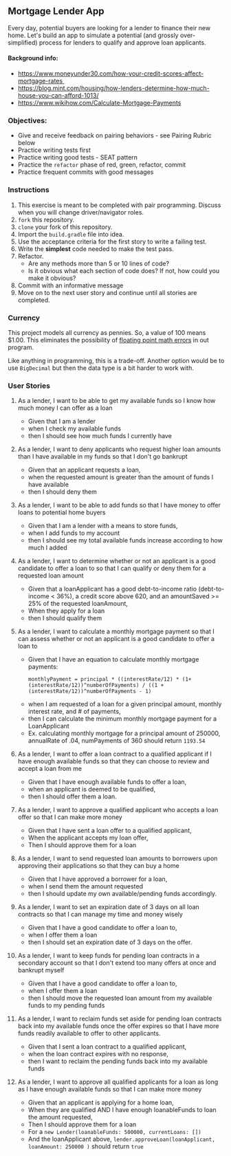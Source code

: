 ## Mortgage Lender App
Every day, potential buyers are looking for a lender to finance their new home.
Let's build an app to simulate a potential (and grossly  over-simplified) process for lenders to qualify and approve loan applicants.

#### Background info:
- https://www.moneyunder30.com/how-your-credit-scores-affect-mortgage-rates 	
- https://blog.mint.com/housing/how-lenders-determine-how-much-house-you-can-afford-1013/
- https://www.wikihow.com/Calculate-Mortgage-Payments

### Objectives:

- Give and receive feedback on pairing behaviors - see Pairing Rubric below
- Practice writing tests first
- Practice writing good tests - SEAT pattern
- Practice the `refactor` phase of red, green, refactor, commit
- Practice frequent commits with good messages

### Instructions

1. This exercise is meant to be completed with pair programming.  Discuss when you will change driver/navigator roles.
2. `fork` this repository.
3. `clone` your fork of this repository.
4. Import the `build.gradle` file into idea.
5. Use the acceptance criteria for the first story to write a failing test.
6. Write the **simplest** code needed to make the test pass. 
7. Refactor. 
    - Are any methods more than 5 or 10 lines of code?
    - Is it obvious what each section of code does? If not, how could you make it obvious?
8. Commit with an informative message
9. Move on to the next user story and continue until all stories are completed.

### Currency
This project models all currency as pennies. So, a value of 100 means $1.00. 
This eliminates the possibility of [floating point math errors](https://www.geeksforgeeks.org/rounding-off-errors-java/) 
in out program.

Like anything in programming, this is a trade-off. 
Another option would be to use `BigDecimal` but then the data type is a bit harder to work with.

### User Stories

1. As a lender, I want to be able to get my available funds so I know how much money I can offer as a loan
    - Given that I am a lender
    - when I check my available funds
    - then I should see how much funds I currently have

1. As a lender, I want to deny applicants who request higher loan amounts than I have available in my funds so that I don't go bankrupt
    - Given that an applicant requests a loan,
    - when the requested amount is greater than the amount of funds I have available
    - then I should deny them

1. As a lender, I want to be able to add funds so that I have money to offer loans to potential home buyers
    - Given that I am a lender with a means to store funds,
    - when I add funds to my account
    - then I should see my total available funds increase according to how much I added

1. As a lender, I want to determine whether or not an applicant is a good candidate to offer a loan to so that I can qualify or deny them for a requested loan amount
    - Given that a loanApplicant has a good debt-to-income ratio (debt-to-income < 36%), a credit score above 620, and an amountSaved >= 25% of the requested loanAmount,
    - When they apply for a loan
    - then I should qualify them
    
1. As a lender, I want to calculate a monthly mortgage payment so that I can assess whether or not an applicant is a good candidate to offer a loan to
    - Given that I have an equation to calculate monthly mortgage payments:
        ``` 			
        monthlyPayment = principal * ((interestRate/12) * (1+(interestRate/12))^numberOfPayments) / ((1 + (interestRate/12))^numberOfPayments - 1)
    - when I am requested of a loan for a given principal amount, monthly interest rate, and # of payments,
    - then I can calculate the minimum monthly mortgage payment for a LoanApplicant
    - Ex. calculating monthly mortgage for a principal amount of 250000, annualRate of .04, numPayments of 360 should return `1193.54`

1. As a lender, I want to offer a loan contract to a qualified applicant if I have enough available funds so that they can choose to review and accept a loan from me
    - Given that I have enough available funds to offer a loan,
    - when an applicant is deemed to be qualified,
    - then I should offer them a loan.

1. As a lender, I want to approve a qualified applicant who accepts a loan offer so that I can make more money
    - Given that I have sent a loan offer to a qualified applicant,
    - When the applicant accepts my loan offer,
    - Then I should approve them for a loan

1. As a lender, I want to send requested loan amounts to borrowers upon approving their applications so that they can buy a home
    - Given that I have approved a borrower for a loan,
    - when I send them the amount requested
    - then I should update my own available/pending funds accordingly.

1. As a lender, I want to set an expiration date of 3 days on all loan contracts so that I can manage my time and money wisely
    - Given that I have a good candidate to offer a loan to,
    - when I offer them a loan
    - then I should set an expiration date of 3 days on the offer.

1. As a lender, I want to keep funds for pending loan contracts in a secondary account so that I don't extend too many offers at once and bankrupt myself
    - Given that I have a good candidate to offer a loan to,
    - when I offer them a loan
    - then I should move the requested loan amount from my available funds to my pending funds

1. As a lender, I want to reclaim funds set aside for pending loan contracts back into my available funds once the offer expires so that I have more funds readily available to offer to other applicants.
    - Given that I sent a loan contract to a qualified applicant,
    - when the loan contract expires with no response,
    - then I want to reclaim the pending funds back into my available funds

1. As a lender, I want to approve all qualified applicants for a loan as long as I have enough available funds so that I can make more money
    - Given that an applicant is applying for a home loan,
    - When they are qualified AND I have enough loanableFunds to loan the amount requested,
    - Then I should approve them for a loan
    - For a `new Lender(loanableFunds: 500000, currentLoans: [])`
    - And the loanApplicant above, `lender.approveLoan(loanApplicant, loanAmount: 250000 )` should return `true`
